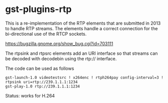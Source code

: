 # gst-plugins-rtp

This is a re-implementation of the RTP elements that are submitted in
2013 to handle RTP streams. The elements handle a correct connection
for the bi-directional use of the RTCP sockets.

https://bugzilla.gnome.org/show_bug.cgi?id=703111

The rtpsink and rtpsrc elements add an URI interface so that streams
can be decoded with decodebin using the rtp:// interface.

The code can be used as follows

```
gst-launch-1.0 videotestsrc ! x264enc ! rtph264pay config-interval=3 ! rtpsink uri=rtp://239.1.1.1:1234
gst-play-1.0 rtp://239.1.1.1:1234
```

Status: works for H.264
